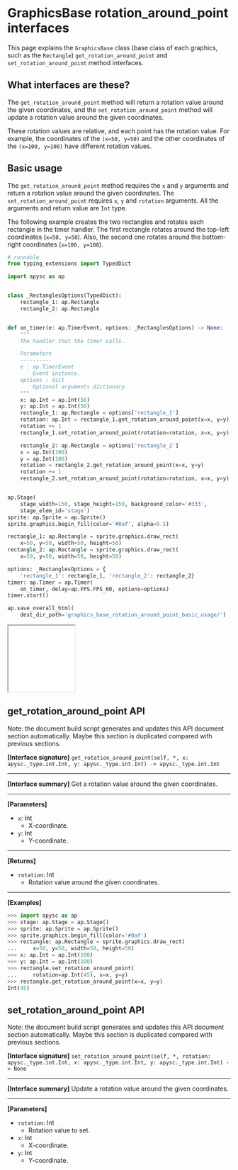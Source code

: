 # GraphicsBase rotation_around_point interfaces

This page explains the `GraphicsBase` class (base class of each graphics, such as the `Rectangle`) `get_rotation_around_point` and `set_rotation_around_point` method interfaces.

## What interfaces are these?

The `get_rotation_around_point` method will return a rotation value around the given coordinates, and the `set_rotation_around_point` method will update a rotation value around the given coordinates.

These rotation values are relative, and each point has the rotation value. For example, the coordinates of the `(x=50, y=50)` and the other coordinates of the `(x=100, y=100)` have different rotation values.

## Basic usage

The `get_rotation_around_point` method requires the `x` and `y` arguments and return a rotation value around the given coordinates. The `set_rotation_around_point` requires `x`, `y` and `rotation` arguments. All the arguments and return value are `Int` type.

The following example creates the two rectangles and rotates each rectangle in the timer handler. The first rectangle rotates around the top-left coordinates (`x=50, y=50`). Also, the second one rotates around the bottom-right coordinates (`x=100, y=100`).

```py
# runnable
from typing_extensions import TypedDict

import apysc as ap


class _RectanglesOptions(TypedDict):
    rectangle_1: ap.Rectangle
    rectangle_2: ap.Rectangle


def on_timer(e: ap.TimerEvent, options: _RectanglesOptions) -> None:
    """
    The handler that the timer calls.

    Parameters
    ----------
    e : ap.TimerEvent
        Event instance.
    options : dict
        Optional arguments dictionary.
    """
    x: ap.Int = ap.Int(50)
    y: ap.Int = ap.Int(50)
    rectangle_1: ap.Rectangle = options['rectangle_1']
    rotation: ap.Int = rectangle_1.get_rotation_around_point(x=x, y=y)
    rotation += 1
    rectangle_1.set_rotation_around_point(rotation=rotation, x=x, y=y)

    rectangle_2: ap.Rectangle = options['rectangle_2']
    x = ap.Int(100)
    y = ap.Int(100)
    rotation = rectangle_2.get_rotation_around_point(x=x, y=y)
    rotation += 1
    rectangle_2.set_rotation_around_point(rotation=rotation, x=x, y=y)


ap.Stage(
    stage_width=150, stage_height=150, background_color='#333',
    stage_elem_id='stage')
sprite: ap.Sprite = ap.Sprite()
sprite.graphics.begin_fill(color='#0af', alpha=0.5)

rectangle_1: ap.Rectangle = sprite.graphics.draw_rect(
    x=50, y=50, width=50, height=50)
rectangle_2: ap.Rectangle = sprite.graphics.draw_rect(
    x=50, y=50, width=50, height=50)

options: _RectanglesOptions = {
    'rectangle_1': rectangle_1, 'rectangle_2': rectangle_2}
timer: ap.Timer = ap.Timer(
    on_timer, delay=ap.FPS.FPS_60, options=options)
timer.start()

ap.save_overall_html(
    dest_dir_path='graphics_base_rotation_around_point_basic_usage/')
```

<iframe src="static/graphics_base_rotation_around_point_basic_usage/index.html" width="150" height="150"></iframe>


## get_rotation_around_point API

<!-- Docstring: apysc._display.rotation_around_point_interface.RotationAroundPointInterface.get_rotation_around_point -->

<span class="inconspicuous-txt">Note: the document build script generates and updates this API document section automatically. Maybe this section is duplicated compared with previous sections.</span>

**[Interface signature]** `get_rotation_around_point(self, *, x: apysc._type.int.Int, y: apysc._type.int.Int) -> apysc._type.int.Int`<hr>

**[Interface summary]** Get a rotation value around the given coordinates.<hr>

**[Parameters]**

- `x`: Int
  - X-coordinate.
- `y`: Int
  - Y-coordinate.

<hr>

**[Returns]**

- `rotation`: Int
  - Rotation value around the given coordinates.

<hr>

**[Examples]**

```py
>>> import apysc as ap
>>> stage: ap.Stage = ap.Stage()
>>> sprite: ap.Sprite = ap.Sprite()
>>> sprite.graphics.begin_fill(color='#0af')
>>> rectangle: ap.Rectangle = sprite.graphics.draw_rect(
...     x=50, y=50, width=50, height=50)
>>> x: ap.Int = ap.Int(100)
>>> y: ap.Int = ap.Int(100)
>>> rectangle.set_rotation_around_point(
...     rotation=ap.Int(45), x=x, y=y)
>>> rectangle.get_rotation_around_point(x=x, y=y)
Int(45)
```

## set_rotation_around_point API

<!-- Docstring: apysc._display.rotation_around_point_interface.RotationAroundPointInterface.set_rotation_around_point -->

<span class="inconspicuous-txt">Note: the document build script generates and updates this API document section automatically. Maybe this section is duplicated compared with previous sections.</span>

**[Interface signature]** `set_rotation_around_point(self, *, rotation: apysc._type.int.Int, x: apysc._type.int.Int, y: apysc._type.int.Int) -> None`<hr>

**[Interface summary]** Update a rotation value around the given coordinates.<hr>

**[Parameters]**

- `rotation`: Int
  - Rotation value to set.
- `x`: Int
  - X-coordinate.
- `y`: Int
  - Y-coordinate.